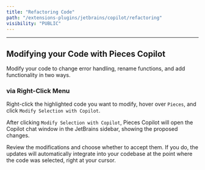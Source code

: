 ```yaml
---
title: "Refactoring Code"
path: "/extensions-plugins/jetbrains/copilot/refactoring"
visibility: "PUBLIC"
---
```

***

## Modifying your Code with Pieces Copilot

Modify your code to change error handling, rename functions, and add functionality in two ways.

### via Right-Click Menu

Right-click the highlighted code you want to modify, hover over `Pieces`, and click `Modify Selection with Copilot`.

After clicking `Modify Selection with Copilot`, Pieces Copilot will open the Copilot chat window in the JetBrains sidebar, showing the proposed changes.

Review the modifications and choose whether to accept them. If you do, the updates will automatically integrate into your codebase at the point where the code was selected, right at your cursor.

<Image src="https://storage.googleapis.com/hashnode_product_documentation_assets/jetbrains_plugin_assets/jetbrains_plugin_assets/pieces_copilot/refactoring/modify_code.gif" alt="" align="center" fullwidth="true" />
